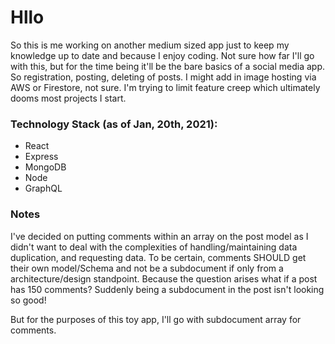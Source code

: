 # Hllo

So this is me working on another medium sized app just to keep my knowledge up to date and because I enjoy coding. Not sure how far I'll go with this, but for the time being it'll be the bare basics of a social media app. So registration,
posting, deleting of posts. I might add in image hosting via AWS or Firestore, not sure. I'm trying to limit feature creep which ultimately dooms most projects I start.

### Technology Stack (as of Jan, 20th, 2021):
* React
* Express
* MongoDB
* Node
* GraphQL

### Notes
I've decided on putting comments within an array on the post model as I didn't want to deal with the complexities of handling/maintaining data duplication, and requesting data. To be certain, comments SHOULD get their own model/Schema and not be a subdocument if only from a architecture/design standpoint. Because the question arises what if a post has 150 comments? Suddenly being a subdocument in the post isn't looking so good!

But for the purposes of this toy app, I'll go with subdocument array for comments.